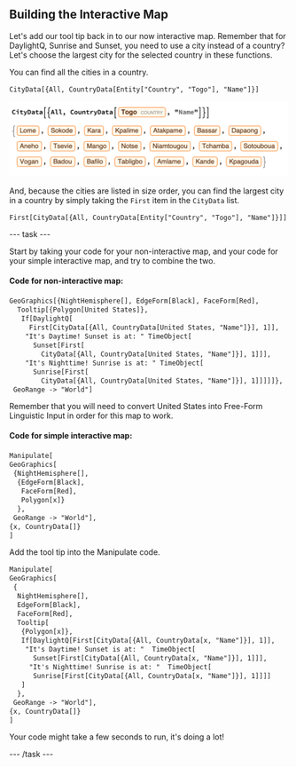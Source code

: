 ## Building the Interactive Map

Let's add our tool tip back in to our now interactive map. Remember that for DaylightQ, Sunrise and Sunset, you need to use a city instead of a country? Let's choose the largest city for the selected country in these functions.

You can find all the cities in a country.

```
CityData[{All, CountryData[Entity["Country", "Togo"], "Name"]}]

```
![City Data](images/CityData.png)

And, because the cities are listed in size order, you can find the largest city in a country by simply taking the `First` item in the `CityData` list.

```
First[CityData[{All, CountryData[Entity["Country", "Togo"], "Name"]}]]

```

--- task ---


Start by taking your code for your non-interactive map, and your code for your simple interactive map, and try to combine the two.

#### Code for non-interactive map:
```
GeoGraphics[{NightHemisphere[], EdgeForm[Black], FaceForm[Red], 
  Tooltip[{Polygon[United States]}, 
   If[DaylightQ[
     First[CityData[{All, CountryData[United States, "Name"]}], 1]], 
    "It's Daytime! Sunset is at: " TimeObject[
      Sunset[First[
        CityData[{All, CountryData[United States, "Name"]}], 1]]], 
    "It's Nighttime! Sunrise is at: " TimeObject[
      Sunrise[First[
        CityData[{All, CountryData[United States, "Name"]}], 1]]]]]}, 
 GeoRange -> "World"]
 ```
 Remember that you will need to convert United States into Free-Form Linguistic Input in order for this map to work.
 
#### Code for simple interactive map:
 
 ```
 Manipulate[
 GeoGraphics[
  {NightHemisphere[],
   {EdgeForm[Black],
    FaceForm[Red],
    Polygon[x]}
   },
  GeoRange -> "World"],
 {x, CountryData[]}
 ]
 ```
 
 Add the tool tip into the Manipulate code.

 ```
 Manipulate[
 GeoGraphics[
  {
   NightHemisphere[],
   EdgeForm[Black],
   FaceForm[Red],
   Tooltip[
    {Polygon[x]},
    If[DaylightQ[First[CityData[{All, CountryData[x, "Name"]}], 1]],
     "It's Daytime! Sunset is at: "  TimeObject[
       Sunset[First[CityData[{All, CountryData[x, "Name"]}], 1]]],
      "It's Nighttime! Sunrise is at: "  TimeObject[
       Sunrise[First[CityData[{All, CountryData[x, "Name"]}], 1]]]]
    ]
   },
  GeoRange -> "World"],
 {x, CountryData[]}
 ]
 ```
Your code might take a few seconds to run, it's doing a lot!

--- /task ---

